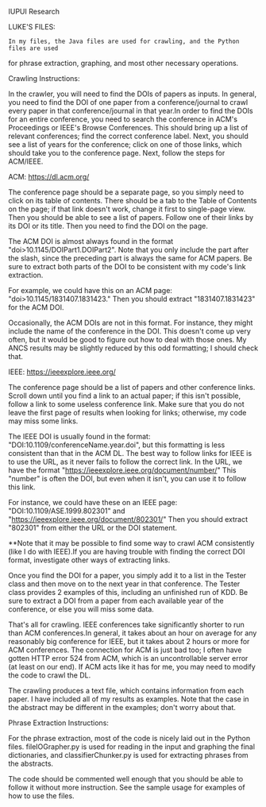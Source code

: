 IUPUI Research

LUKE'S FILES:

	In my files, the Java files are used for crawling, and the Python files are used 
for phrase extraction, graphing, and most other necessary operations.

Crawling Instructions:

In the crawler, you will need to find the DOIs of papers as inputs. In general, you
need to find the DOI of one paper from a conference/journal to crawl every paper in 
that conference/journal in that year.In order to find the DOIs for an entire conference, 
you need to search the conference in ACM's Proceedings or IEEE's Browse Conferences. 
This should bring up a list of relevant conferences; find the correct conference label.
Next, you should see a list of years for the conference; click on one of those links, 
which should take you to the conference page. Next, follow the steps for ACM/IEEE.

ACM: https://dl.acm.org/

The conference page should be a separate page, so you simply need to click on its 
table of contents. There should be a tab to the Table of Contents on the page; if that 
link doesn't work, change it first to single-page view. Then you should be able to see
a list of papers. Follow one of their links by its DOI or its title. Then you need to 
find the DOI on the page.

The ACM DOI is almost always found in the format "doi>10.1145/DOIPart1.DOIPart2". 
Note that you only include the part after the slash, since the preceding part is always
the same for ACM papers. Be sure to extract both parts of the DOI to be consistent with 
my code's link extraction.

For example, we could have this on an ACM page: "doi>10.1145/1831407.1831423."
Then you should extract "1831407.1831423" for the ACM DOI.

Occasionally, the ACM DOIs are not in this format. For instance, they might include 
the name of the conference in the DOI. This doesn't come up very often, but it would be
good to figure out how to deal with those ones. My ANCS results may be slightly reduced 
by this odd formatting; I should check that.

IEEE: https://ieeexplore.ieee.org/

The conference page should be a list of papers and other conference links. Scroll 
down until you find a link to an actual paper; if this isn't possible, follow a link 
to some useless conference link. Make sure that you do not leave the first page of 
results when looking for links; otherwise, my code may miss some links.

The IEEE DOI is usually found in the format: "DOI:10.1109/conferenceName.year.doi",
but this formatting is less consistent than that in the ACM DL. The best way to follow 
links for IEEE is to use the URL, as it never fails to follow the correct link. In the 
URL, we have the format "https://ieeexplore.ieee.org/document/number/" This "number" is
often the DOI, but even when it isn't, you can use it to follow this link.

For instance, we could have these on an IEEE page: "DOI:10.1109/ASE.1999.802301" 
and "https://ieeexplore.ieee.org/document/802301/" Then you should extract "802301" 
from either the URL or the DOI statement.

**Note that it may be possible to find some way to crawl ACM consistently (like I 
do with IEEE).If you are having trouble with finding the correct DOI format, 
investigate other ways of extracting links.

Once you find the DOI for a paper, you simply add it to a list in the Tester class 
and then move on to the next year in that conference. The Tester class provides 2 
examples of this, including an unfinished run of KDD. Be sure to extract a DOI from a 
paper from each available year of the conference, or else you will miss some data.

That's all for crawling. IEEE conferences take significantly shorter to run than 
ACM conferences.In general, it takes about an hour on average for any reasonably big 
conference for IEEE, but it takes about 2 hours or more for ACM conferences. The 
connection for ACM is just bad too; I often have gotten HTTP error 524 from ACM, which 
is an uncontrollable server error (at least on our end). If ACM acts like it has for 
me, you may need to modify the code to crawl the DL.

The crawling produces a text file, which contains information from each paper. I have
included all of my results as examples. Note that the case in the abstract may be 
different in the examples; don't worry about that.

Phrase Extraction Instructions:

For the phrase extraction, most of the code is nicely laid out in the Python files.
fileIOGrapher.py is used for reading in the input and graphing the final dictionaries,
and classifierChunker.py is used for extracting phrases from the abstracts.
	
The code should be commented well enough that you should be able to follow it 
without more instruction. See the sample usage for examples of how to use the files.	